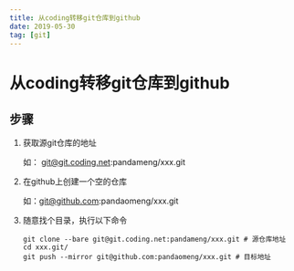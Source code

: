 ```yaml
---
title: 从coding转移git仓库到github
date: 2019-05-30
tag: [git]
---
```


# 从coding转移git仓库到github

## 步骤

1. 获取源git仓库的地址

   如： git@git.coding.net:pandameng/xxx.git

2. 在github上创建一个空的仓库

   如：git@github.com:pandaomeng/xxx.git

3. 随意找个目录，执行以下命令

   ```
   git clone --bare git@git.coding.net:pandameng/xxx.git # 源仓库地址
   cd xxx.git/
   git push --mirror git@github.com:pandaomeng/xxx.git # 目标地址
   ```

   